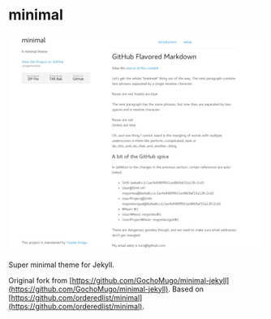 # minimal

[![screenshot](img/minimal-jekyll.png)](img/minimal-jekyll.png)

Super minimal theme for Jekyll.

Original fork from [https://github.com/GochoMugo/minimal-jekyll](https://github.com/GochoMugo/minimal-jekyll). Based on [https://github.com/orderedlist/minimal](https://github.com/orderedlist/minimal).
